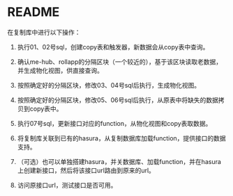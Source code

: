 # README

在复制库中进行以下操作：

1. 执行01、02号sql，创建copy表和触发器，新数据会从copy表中查询。

2. 确认me-hub、rollapp的分隔区块（一个较近的），基于该区块读取老数据，并生成物化视图，供直接查询。

3. 按照确定好的分隔区块，修改03、04号sql后执行，生成物化视图。

4. 按照确定好的分隔区块，修改05、06号sql后执行，从原表中将缺失的数据拷贝到copy表中。

5. 执行07号sql，更新接口对应的function，从物化视图和copy表取数据。

6. 将复制库关联到已有的hasura，从复制数据库加载function，提供接口的数据支持。

7. （可选）也可以单独搭建hasura，并关数据库、加载function，并在hasura上创建新接口，然后将该接口url路由到原来的url。

8. 访问原接口url，测试接口是否可用。
